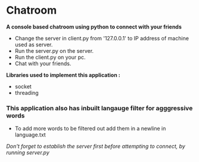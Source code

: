 # Chatroom
**A console based chatroom using python to connect with your friends**

- Change the server in client.py from '127.0.0.1' to IP address of machine used as server.
- Run the server.py on the server.
- Run the client.py on your pc.
- Chat with your friends.

**Libraries used to implement this application :**
- socket
- threading

### This application also has inbuilt langauge filter for agggressive words
- To add more words to be filtered out add them in a newline in language.txt

*Don't forget to establish the server first before attempting to connect, by running server.py*
